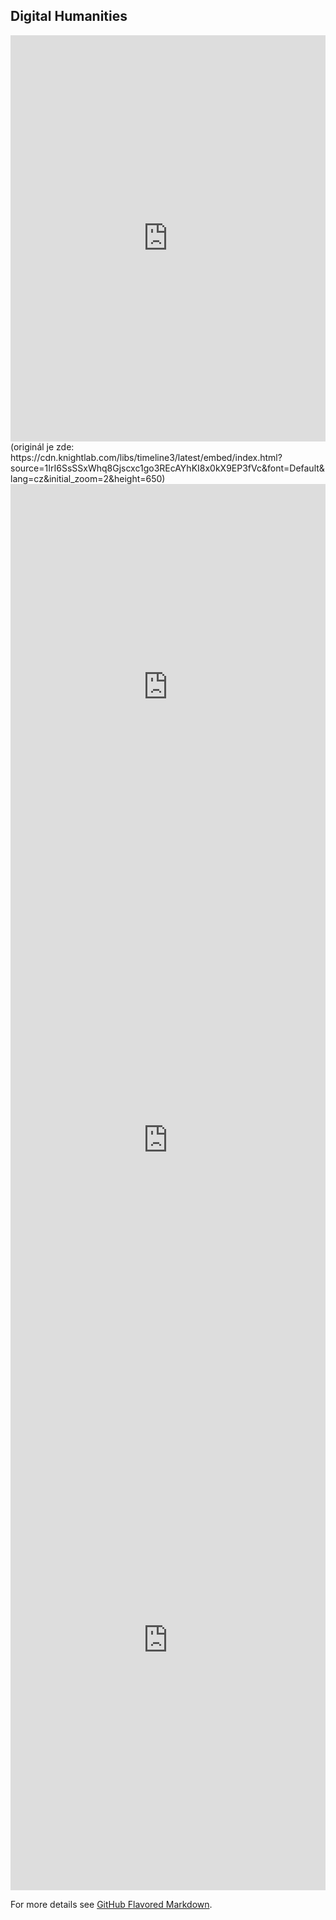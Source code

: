 ## Digital Humanities

<iframe src='https://cdn.knightlab.com/libs/timeline3/latest/embed/index.html?source=1IrI6SsSSxWhq8Gjscxc1go3REcAYhKI8x0kX9EP3fVc&font=Default&lang=cz&initial_zoom=2&height=650' width='100%' height='650' webkitallowfullscreen mozallowfullscreen allowfullscreen frameborder='0'></iframe>
(originál je zde: https://cdn.knightlab.com/libs/timeline3/latest/embed/index.html?source=1IrI6SsSSxWhq8Gjscxc1go3REcAYhKI8x0kX9EP3fVc&font=Default&lang=cz&initial_zoom=2&height=650)

<iframe src="https://cdn.knightlab.com/libs/storyline/latest/embed/index.html?dataURL=https%3A%2F%2Fdocs.google.com%2Fspreadsheets%2Fd%2F18KIvEyxGUeeNKKBz_jhdLq45t14HstmtwLljS398ZM8%2Fedit%3Fusp%3Dsharing&amp;dataYCol=data&amp;dataXCol=date&amp;dataDateFormat=%25Y-%25m-%25d&amp;chartDateFormat=%25Y-%25m-%25d&amp;chartYLabel=Hled%C3%A1n%C3%AD%20slova%20O%C5%A0ET%C5%98OVN%C3%89&amp;sliderCardTitleCol=title&amp;sliderCardTextCol=text" style="width:100%;height:650px;" frameborder="0" marginwidth="0" marginheight="0" vspace="0" hspace="0"></iframe>

<iframe src="https://uploads.knightlab.com/storymapjs/7017f14963d02e6c0cf24d172271194f/zrozeni-venuse/index.html" frameborder="0" width="100%" height="800"></iframe>

<iframe src="https://uploads.knightlab.com/storymapjs/5de6cbd90102d818a59af85121f960e7/husitske-valky/draft.html" frameborder="0" width="100%" height="800"></iframe>

For more details see [GitHub Flavored Markdown](https://guides.github.com/features/mastering-markdown/).



